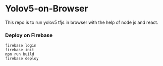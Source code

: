 # Yolov5-on-Browser
This repo is to run yolov5 tfjs in browser with the help of node js and react.

### Deploy on Firebase
```
firebase login
firebase init 
npm run build
firebase deploy
```
